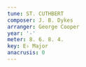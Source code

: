 ```yaml
---
tune: ST. CUTHBERT
composer: J. B. Dykes
arranger: George Cooper
year: '-'
meter: 8. 6. 8. 4.
key: E♭ Major
anacrusis: 0
---
```

